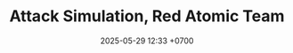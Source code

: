 ---
title: Attack Simulation, Red Atomic Team
date: 2025-05-29 12:33 +0700
categories: [Tutorial, SIEM, ELK Stack]
tags: [elasticsearch, siem, windows, fleet server, elastic agent, endpoint]
---